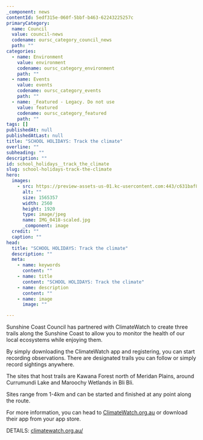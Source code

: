 ```yaml
---
_component: news
contentId: 5edf315e-060f-5bbf-b463-62243225257c
primaryCategory:
  name: Council
  value: council-news
  codename: oursc_category_council_news
  path: ""
categories:
  - name: Environment
    value: environment
    codename: oursc_category_environment
    path: ""
  - name: Events
    value: events
    codename: oursc_category_events
    path: ""
  - name: _Featured - Legacy. Do not use
    value: featured
    codename: oursc_category_featured
    path: ""
tags: []
publishedAt: null
publishedAtLast: null
title: "SCHOOL HOLIDAYS: Track the climate"
overline: ""
subheading: ""
description: ""
id: school_holidays__track_the_climate
slug: school-holidays-track-the-climate
hero:
  images:
    - src: https://preview-assets-us-01.kc-usercontent.com:443/c631baf8-1b46-001f-580c-d0001b68b4a8/ac59f045-415d-461a-beb6-44e234a69931/IMG_0418-scaled.jpg
      alt: ""
      size: 1565357
      width: 2560
      height: 1920
      type: image/jpeg
      name: IMG_0418-scaled.jpg
      _component: image
  credit: ""
  caption: ""
head:
  title: "SCHOOL HOLIDAYS: Track the climate"
  description: ""
  meta:
    - name: keywords
      content: ""
    - name: title
      content: "SCHOOL HOLIDAYS: Track the climate"
    - name: description
      content: ""
    - name: image
      image: ""

---
```

Sunshine Coast Council has partnered with ClimateWatch to create three trails along the Sunshine Coast to allow you to monitor the health of our local ecosystems while enjoying them.

By simply downloading the ClimateWatch app and registering, you can start recording observations. There are designated trails you can follow or simply record sightings anywhere.

The sites that host trails are Kawana Forest north of Meridan Plains, around Currumundi Lake and Maroochy Wetlands in Bli Bli.

Sites range from 1-4km and can be started and finished at any point along the route.

For more information, you can head to [ClimateWatch.org.au](https://www.climatewatch.org.au/trails/queensland)
&#x20;or download their app from your app store.

DETAILS: [climatewatch.org.au/](http://www.climatewatch.org.au/)
